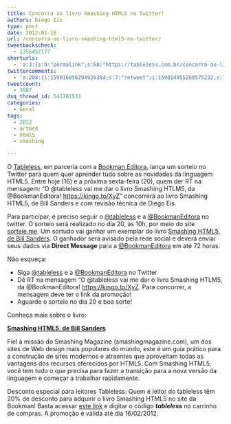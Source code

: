 ```yaml
---
title: Concorra ao livro Smashing HTML5 no Twitter!
authors: Diego Eis
type: post
date: 2012-01-16
url: /concorra-ao-livro-smashing-html5-no-twitter/
tweetbackscheck:
  - 1356457177
shorturls:
  - 'a:3:{s:9:"permalink";s:68:"https://tableless.com.br/concorra-ao-livro-smashing-html5-no-twitter/";s:7:"tinyurl";s:26:"https://tinyurl.com/6we6xes";s:4:"isgd";s:19:"https://is.gd/0gV7uD";}'
twittercomments:
  - 'a:208:{i:159016856294928384;s:7:"retweet";i:159014955268575232;s:7:"retweet";i:159014210188226560;s:7:"retweet";i:159017187447803904;s:7:"retweet";i:159021737789505540;s:7:"retweet";i:159020790451408897;s:7:"retweet";i:159020352704487424;s:7:"retweet";i:159020007228051457;s:7:"retweet";i:159019697831030785;s:7:"retweet";i:159021855397789696;s:7:"retweet";i:159021834468200448;s:7:"retweet";i:159022178816376832;s:7:"retweet";i:159078866525233153;s:7:"retweet";i:159023057636302848;s:7:"retweet";i:159025545013772288;s:7:"retweet";i:159033029866692609;s:7:"retweet";i:159030538286530561;s:7:"retweet";i:159029558039937025;s:7:"retweet";i:159029417308471299;s:7:"retweet";i:159025884228108288;s:7:"retweet";i:159025646360735744;s:7:"retweet";i:159054848501886976;s:7:"retweet";i:159051432664895488;s:7:"retweet";i:159050515550973953;s:7:"retweet";i:159050503735615488;s:7:"retweet";i:159050503639142400;s:7:"retweet";i:159050503525900288;s:7:"retweet";i:159049376046657536;s:7:"retweet";i:159048829759520768;s:7:"retweet";i:159048724683829249;s:7:"retweet";i:159042479964946433;s:7:"retweet";i:159037435622330368;s:7:"retweet";i:159036226479980544;s:7:"retweet";i:159071384641880064;s:7:"retweet";i:159067672833822720;s:7:"retweet";i:159083887476211712;s:7:"retweet";i:159096019366326272;s:7:"retweet";i:159111744223051776;s:7:"retweet";i:159104418984378368;s:7:"retweet";i:159096322224427009;s:7:"retweet";i:159219548158042113;s:7:"retweet";i:159229601871179777;s:7:"retweet";i:159231160977854465;s:7:"retweet";i:159231082875723778;s:7:"retweet";i:159231001485246465;s:7:"retweet";i:159231531297161216;s:7:"retweet";i:159231435897708544;s:7:"retweet";i:159231409624596480;s:7:"retweet";i:159231378850983936;s:7:"retweet";i:159231374753140736;s:7:"retweet";i:159231262547124225;s:7:"retweet";i:159231232566231040;s:7:"retweet";i:159231177276915712;s:7:"retweet";i:159290727677968385;s:7:"retweet";i:159257875527647233;s:7:"retweet";i:159231707743141888;s:7:"retweet";i:159231655985418240;s:7:"retweet";i:159231641095639040;s:7:"retweet";i:159231858259918849;s:7:"retweet";i:159232456518672384;s:7:"retweet";i:159232656821854208;s:7:"retweet";i:159233452535840769;s:7:"retweet";i:159232870441943040;s:7:"retweet";i:159232594981031937;s:7:"retweet";i:159232561040719873;s:7:"retweet";i:159232500999262208;s:7:"retweet";i:159232322783285248;s:7:"retweet";i:159231681822339073;s:7:"retweet";i:159234097561083904;s:7:"retweet";i:159233602389946368;s:7:"retweet";i:159233517673398272;s:7:"retweet";i:159234432941834240;s:7:"retweet";i:159234275345051648;s:7:"retweet";i:159234271444353024;s:7:"retweet";i:159234127852347392;s:7:"retweet";i:159235129724776448;s:7:"retweet";i:159235116076507136;s:7:"retweet";i:159235830932717568;s:7:"retweet";i:159236793298984960;s:7:"retweet";i:159237067832963073;s:7:"retweet";i:159238037568630784;s:7:"retweet";i:159243677724712961;s:7:"retweet";i:159243097027526656;s:7:"retweet";i:159241466131136512;s:7:"retweet";i:159239937730936833;s:7:"retweet";i:159239470942658560;s:7:"retweet";i:159238769004912640;s:7:"retweet";i:159244756197703680;s:7:"retweet";i:159243717016952834;s:7:"retweet";i:159246171427192832;s:7:"retweet";i:159245360898916352;s:7:"retweet";i:159249011918897152;s:7:"retweet";i:159248903194165248;s:7:"retweet";i:159248376150507520;s:7:"retweet";i:159246350272311296;s:7:"retweet";i:159260898144436225;s:7:"retweet";i:159260131794759680;s:7:"retweet";i:159259903180013568;s:7:"retweet";i:159259864424644608;s:7:"retweet";i:159259447934455808;s:7:"retweet";i:159257640508198912;s:7:"retweet";i:159255572447899648;s:7:"retweet";i:159254207160004609;s:7:"retweet";i:159253765332021248;s:7:"retweet";i:159271662628515842;s:7:"retweet";i:159279326469173249;s:7:"retweet";i:159272648076046336;s:7:"retweet";i:159272220043132928;s:7:"retweet";i:159280525637468160;s:7:"retweet";i:159282922405363712;s:7:"retweet";i:159293222374490112;s:7:"retweet";i:159292673973428224;s:7:"retweet";i:159301410935144449;s:7:"retweet";i:159300784352272384;s:7:"retweet";i:159309189209010176;s:7:"retweet";i:159320237232238594;s:7:"retweet";i:159318614267281411;s:7:"retweet";i:159316504251334656;s:7:"retweet";i:159314697793966080;s:7:"retweet";i:159324758771646466;s:7:"retweet";i:159323973761511425;s:7:"retweet";i:159322894705504256;s:7:"retweet";i:159362551161962496;s:7:"retweet";i:159355306902687745;s:7:"retweet";i:159350665951453184;s:7:"retweet";i:159345104325320705;s:7:"retweet";i:159443138732244992;s:7:"retweet";i:159442365256433665;s:7:"retweet";i:159422385433493504;s:7:"retweet";i:159410147796598784;s:7:"retweet";i:159408910082654210;s:7:"retweet";i:159386877470834688;s:7:"retweet";i:159384522373337088;s:7:"retweet";i:159376423042293761;s:7:"retweet";i:159598500663922688;s:7:"retweet";i:159597467783008257;s:7:"retweet";i:159596823479193600;s:7:"retweet";i:159596770094088194;s:7:"retweet";i:159595668061696000;s:7:"retweet";i:159595477086642176;s:7:"retweet";i:159594909496651776;s:7:"retweet";i:159576803395121152;s:7:"retweet";i:159575504133947392;s:7:"retweet";i:159575452644679680;s:7:"retweet";i:159483126085713920;s:7:"retweet";i:159456899815833600;s:7:"retweet";i:159615331894177794;s:7:"retweet";i:159610835642236928;s:7:"retweet";i:159608039618519040;s:7:"retweet";i:159600093262127104;s:7:"retweet";i:159599675983405056;s:7:"retweet";i:159599286470983680;s:7:"retweet";i:159598793980002304;s:7:"retweet";i:159639439977611264;s:7:"retweet";i:159638474457227264;s:7:"retweet";i:159638426243702784;s:7:"retweet";i:159636864712720385;s:7:"retweet";i:159644510685626368;s:7:"retweet";i:159642709517275137;s:7:"retweet";i:159682315956666370;s:7:"retweet";i:159682322847903744;s:7:"retweet";i:159682319265972224;s:7:"retweet";i:159682325830057984;s:7:"retweet";i:160334016422227968;s:7:"retweet";i:160329063699972096;s:7:"retweet";i:159690634532364288;s:7:"retweet";i:159687561831399424;s:7:"retweet";i:159692192032628736;s:7:"retweet";i:159693966353252352;s:7:"retweet";i:160408208823943169;s:7:"retweet";i:160388454117675008;s:7:"retweet";i:160382185466114048;s:7:"retweet";i:160377143094808576;s:7:"retweet";i:160373007745957890;s:7:"retweet";i:160347390266703872;s:7:"retweet";i:160341147460452353;s:7:"retweet";i:160338710519484416;s:7:"retweet";i:160338455522574337;s:7:"retweet";i:160338433192112128;s:7:"retweet";i:160337185260843008;s:7:"retweet";i:160334613871476736;s:7:"retweet";i:160333725798891520;s:7:"retweet";i:160331477429653504;s:7:"retweet";i:160325568934592512;s:7:"retweet";i:160324996357570560;s:7:"retweet";i:160322548490440705;s:7:"retweet";i:160322158604718081;s:7:"retweet";i:160321876722331648;s:7:"retweet";i:160321419350261760;s:7:"retweet";i:160320798077370368;s:7:"retweet";i:160317333104103424;s:7:"retweet";i:160053425713852416;s:7:"retweet";i:160051572183805953;s:7:"retweet";i:160036704449871873;s:7:"retweet";i:160036641753411584;s:7:"retweet";i:160033733183934466;s:7:"retweet";i:160032512528236544;s:7:"retweet";i:160031283467132928;s:7:"retweet";i:159984510828679168;s:7:"retweet";i:159983129896034304;s:7:"retweet";i:159980658914103296;s:7:"retweet";i:159974699596660736;s:7:"retweet";i:159793055526944768;s:7:"retweet";i:159713161921040384;s:7:"retweet";i:159707302214107136;s:7:"retweet";i:159701957680955392;s:7:"retweet";i:159696332595015680;s:7:"retweet";i:165537753818337280;s:7:"retweet";}'
tweetcount:
  - 3687
dsq_thread_id: 541701531
categories:
  - Geral
tags:
  - 2012
  - artmed
  - html5
  - smashing

---
```

O [Tableless][1], em parceria com a [Bookman Editora][2], lança um sorteio no Twitter para quem quer aprender tudo sobre as novidades da linguagem HTML5. Entre hoje (16) e a próxima sexta-feira (20), quem der RT na mensagem: “O @tableless vai me dar o livro Smashing HTLM5, da @BookmanEditora! <https://kingo.to/XyZ>” concorrerá ao livro Smashing HTML5, de Bill Sanders e com revisão técnica de Diego Eis.

Para participar, é preciso seguir o [@tableless][3] e a [@BookmanEditora][4] no twitter. O sorteio será realizado no dia 20, às 10h, por meio do site [sorteie.me][5]. Um sortudo vai ganhar um exemplar do livro [Smashing HTML5, de Bill Sanders][6]. O ganhador será avisado pela rede social e deverá enviar seus dados via **Direct Message** para a [@BookmanEditora][4] em até 72 horas.

Não esqueça:

  * Siga [@tableless][3] e a [@BookmanEditora][4] no Twitter
  * Dê RT na mensagem &#8220;O @tableless vai me dar o livro Smashing HTLM5, da @BookmanEditora! <https://kingo.to/XyZ>. Para concorrer, a mensagem deve ter o link da promoção!
  * Aguarde o sorteio no dia 20 e boa sorte!

Conheça mais sobre o livro:
  
**[Smashing HTML5, de Bill Sanders][6]**
  
Fiel à missão do Smashing Magazine (smashingmagazine.com), um dos sites de Web design mais populares do mundo, este é um guia prático para a construção de sites modernos e atraentes que aproveitam todas as vantagens dos recursos oferecidos por HTML5. Com Smashing HTML5, você tem tudo o que precisa para fazer a transição para a nova versão da linguagem e começar a trabalhar rapidamente.

Desconto especial para leitores Tableless: Quem é leitor do tableless têm 20% de desconto para adquirir o livro Smashing HTML5 no site da Bookman! Basta acessar [este link][6] e digitar o código **_tableless_** no carrinho de compras. A promoção é válida até dia 16/02/2012.

 [1]: https://tableless.com.br/
 [2]: https://www.grupoa.com.br/site/default.aspx?utm_source=TablelessComBr&utm_medium=postLink&utm_campaign=LivroHTML5
 [3]: https://twitter.com/#!/tableless/
 [4]: https://twitter.com/#!/BookmanEditora
 [5]: https://beta.sorteie.me/
 [6]: https://www.grupoa.com.br/site/exatas-sociais-e-aplicadas/2/99/104/5918/5919/0/smashing-html5.aspx?utm_source=TablelessComBr&utm_medium=postLink&utm_campaign=LivroHTML5